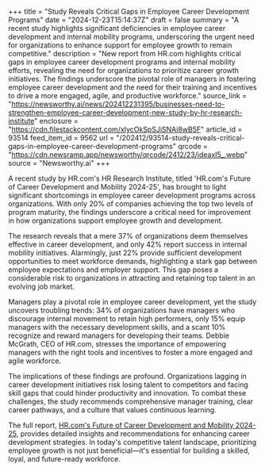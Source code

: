 +++
title = "Study Reveals Critical Gaps in Employee Career Development Programs"
date = "2024-12-23T15:14:37Z"
draft = false
summary = "A recent study highlights significant deficiencies in employee career development and internal mobility programs, underscoring the urgent need for organizations to enhance support for employee growth to remain competitive."
description = "New report from HR.com highlights critical gaps in employee career development programs and internal mobility efforts, revealing the need for organizations to prioritize career growth initiatives. The findings underscore the pivotal role of managers in fostering employee career development and the need for their training and incentives to drive a more engaged, agile, and productive workforce."
source_link = "https://newsworthy.ai/news/202412231395/businesses-need-to-strengthen-employee-career-development-new-study-by-hr-research-institute"
enclosure = "https://cdn.filestackcontent.com/xIycOkSpSJiSNAi8wB5F"
article_id = 93514
feed_item_id = 9562
url = "/202412/93514-study-reveals-critical-gaps-in-employee-career-development-programs"
qrcode = "https://cdn.newsramp.app/newsworthy/qrcode/2412/23/ideaxI5_.webp"
source = "Newsworthy.ai"
+++

<p>A recent study by HR.com's HR Research Institute, titled 'HR.com's Future of Career Development and Mobility 2024-25', has brought to light significant shortcomings in employee career development programs across organizations. With only 20% of companies achieving the top two levels of program maturity, the findings underscore a critical need for improvement in how organizations support employee growth and development.</p><p>The research reveals that a mere 37% of organizations deem themselves effective in career development, and only 42% report success in internal mobility initiatives. Alarmingly, just 22% provide sufficient development opportunities to meet workforce demands, highlighting a stark gap between employee expectations and employer support. This gap poses a considerable risk to organizations in attracting and retaining top talent in an evolving job market.</p><p>Managers play a pivotal role in employee career development, yet the study uncovers troubling trends: 34% of organizations have managers who discourage internal movement to retain high performers, only 15% equip managers with the necessary development skills, and a scant 10% recognize and reward managers for developing their teams. Debbie McGrath, CEO of HR.com, stresses the importance of empowering managers with the right tools and incentives to foster a more engaged and agile workforce.</p><p>The implications of these findings are profound. Organizations lagging in career development initiatives risk losing talent to competitors and facing skill gaps that could hinder productivity and innovation. To combat these challenges, the study recommends comprehensive manager training, clear career pathways, and a culture that values continuous learning.</p><p>The full report, <a href='https://www.hr.com' rel='nofollow' target='_blank'>HR.com's Future of Career Development and Mobility 2024-25</a>, provides detailed insights and recommendations for enhancing career development strategies. In today's competitive talent landscape, prioritizing employee growth is not just beneficial—it's essential for building a skilled, loyal, and future-ready workforce.</p>